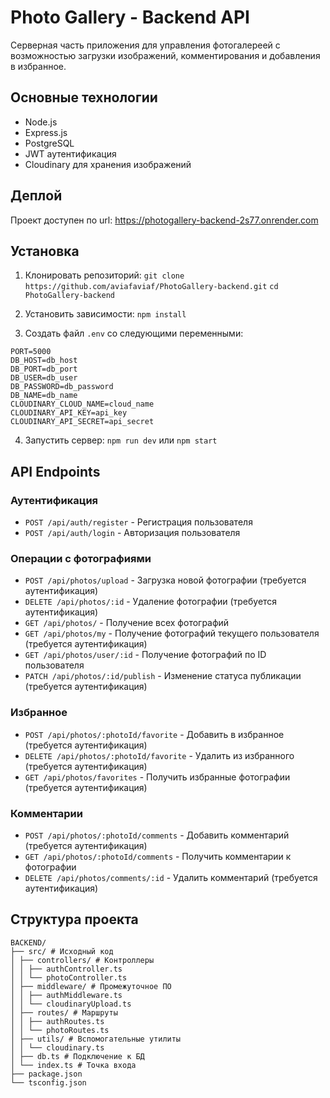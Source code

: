 # Photo Gallery - Backend API

Серверная часть приложения для управления фотогалереей с возможностью загрузки изображений, комментирования и добавления в избранное.

## Основные технологии
- Node.js
- Express.js
- PostgreSQL
- JWT аутентификация
- Cloudinary для хранения изображений

## Деплой
Проект доступен по url:
https://photogallery-backend-2s77.onrender.com

## Установка
1. Клонировать репозиторий:
`git clone https://github.com/aviafaviaf/PhotoGallery-backend.git`
`cd PhotoGallery-backend`

2. Установить зависимости:
`npm install`

3. Создать файл `.env` со следующими переменными:
```
PORT=5000
DB_HOST=db_host
DB_PORT=db_port
DB_USER=db_user
DB_PASSWORD=db_password
DB_NAME=db_name
CLOUDINARY_CLOUD_NAME=cloud_name
CLOUDINARY_API_KEY=api_key
CLOUDINARY_API_SECRET=api_secret
```
4. Запустить сервер:
`npm run dev` или
`npm start` 

## API Endpoints

### Аутентификация
- `POST /api/auth/register` - Регистрация пользователя
- `POST /api/auth/login` - Авторизация пользователя

### Операции с фотографиями
- `POST /api/photos/upload` - Загрузка новой фотографии (требуется аутентификация)
- `DELETE /api/photos/:id` - Удаление фотографии (требуется аутентификация)
- `GET /api/photos/` - Получение всех фотографий
- `GET /api/photos/my` - Получение фотографий текущего пользователя (требуется аутентификация)
- `GET /api/photos/user/:id` - Получение фотографий по ID пользователя
- `PATCH /api/photos/:id/publish` - Изменение статуса публикации (требуется аутентификация)

### Избранное
- `POST /api/photos/:photoId/favorite` - Добавить в избранное (требуется аутентификация)
- `DELETE /api/photos/:photoId/favorite` - Удалить из избранного (требуется аутентификация)
- `GET /api/photos/favorites` - Получить избранные фотографии (требуется аутентификация)

### Комментарии
- `POST /api/photos/:photoId/comments` - Добавить комментарий (требуется аутентификация)
- `GET /api/photos/:photoId/comments` - Получить комментарии к фотографии
- `DELETE /api/photos/comments/:id` - Удалить комментарий (требуется аутентификация)

## Структура проекта
```
BACKEND/
├── src/ # Исходный код
│ ├── controllers/ # Контроллеры
│ │ ├── authController.ts
│ │ └── photoController.ts
│ ├── middleware/ # Промежуточное ПО
│ │ ├── authMiddleware.ts
│ │ └── cloudinaryUpload.ts
│ ├── routes/ # Маршруты
│ │ ├── authRoutes.ts
│ │ └── photoRoutes.ts
│ ├── utils/ # Вспомогательные утилиты
│ │ └── cloudinary.ts
│ ├── db.ts # Подключение к БД
│ └── index.ts # Точка входа
├── package.json
└── tsconfig.json
```